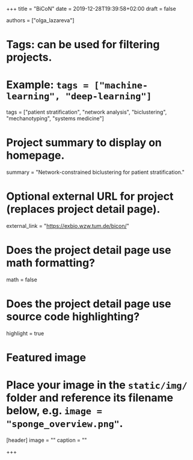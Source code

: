 +++
title = "BiCoN"
date = 2019-12-28T19:39:58+02:00
draft = false

authors = ["olga_lazareva"]

# Tags: can be used for filtering projects.
# Example: `tags = ["machine-learning", "deep-learning"]`
tags = ["patient stratification", "network analysis", "biclustering", "mechanotyping", "systems medicine"]

# Project summary to display on homepage.
summary = "Network-constrained biclustering for patient stratification."


# Optional external URL for project (replaces project detail page).
external_link = "https://exbio.wzw.tum.de/bicon/"

# Does the project detail page use math formatting?
math = false

# Does the project detail page use source code highlighting?
highlight = true

# Featured image
# Place your image in the `static/img/` folder and reference its filename below, e.g. `image = "sponge_overview.png"`.
[header]
image = ""
caption = ""

+++
